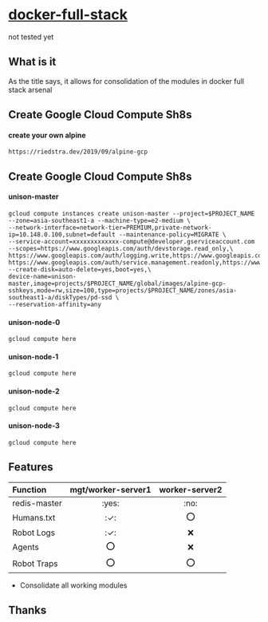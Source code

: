# [docker-full-stack](https://github.com/gerekper/docker-full-stack) #
not tested yet

## What is it ##
As the title says, it allows for consolidation of the modules in docker full stack arsenal

## Create Google Cloud Compute Sh8s ##

#### create your own alpine ####
```
https://riedstra.dev/2019/09/alpine-gcp
```

## Create Google Cloud Compute Sh8s ##

#### unison-master ####
```
gcloud compute instances create unison-master --project=$PROJECT_NAME --zone=asia-southeast1-a --machine-type=e2-medium \
--network-interface=network-tier=PREMIUM,private-network-ip=10.148.0.100,subnet=default --maintenance-policy=MIGRATE \
--service-account=xxxxxxxxxxxxx-compute@developer.gserviceaccount.com --scopes=https://www.googleapis.com/auth/devstorage.read_only,\
https://www.googleapis.com/auth/logging.write,https://www.googleapis.com/auth/monitoring.write,https://www.googleapis.com/auth/servicecontrol,\
https://www.googleapis.com/auth/service.management.readonly,https://www.googleapis.com/auth/trace.append --create-disk=auto-delete=yes,boot=yes,\
device-name=unison-master,image=projects/$PROJECT_NAME/global/images/alpine-gcp-sshkeys,mode=rw,size=100,type=projects/$PROJECT_NAME/zones/asia-southeast1-a/diskTypes/pd-ssd \
--reservation-affinity=any
```
#### unison-node-0 ####
```
gcloud compute here
```

#### unison-node-1 ####
```
gcloud compute here
```

#### unison-node-2 ####
```
gcloud compute here
```

#### unison-node-3 ####
```
gcloud compute here
```

## Features ###
| Function      | mgt/worker-server1    |  worker-server2   | 
| :------------ | :------:              | :------:          | 
| redis-master  |  :yes:                |  :no:       | 
| Humans.txt    |  :✓:          |  :o:       | 
| Robot Logs    |  :✓:          |  :x:       | 
| Agents        |  :o:          |  :x:       | 
| Robot Traps   |  :o:          |  :o:       | 

- Consolidate all working modules

## Thanks ##

